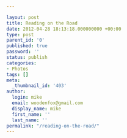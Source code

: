 ```yaml
---

layout: post
title: Reading on the Road
date: 2012-04-28 18:13:18.000000000 +00:00
type: post
parent_id: '0'
published: true
password: ''
status: publish
categories:
- Photos
tags: []
meta:
  _thumbnail_id: '403'
author:
  login: mike
  email: woodenfox@gmail.com
  display_name: mike
  first_name: ''
  last_name: ''
permalink: "/reading-on-the-road/"
---
```



